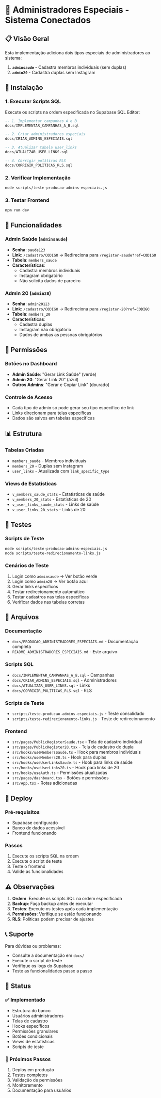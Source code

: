 # 🚀 Administradores Especiais - Sistema Conectados

## 📋 Visão Geral

Esta implementação adiciona dois tipos especiais de administradores ao sistema:

1. **`adminsaude`** - Cadastra membros individuais (sem duplas)
2. **`admin20`** - Cadastra duplas sem Instagram

## 🔧 Instalação

### 1. **Executar Scripts SQL**
Execute os scripts na ordem especificada no Supabase SQL Editor:

```sql
-- 1. Implementar campanhas A e B
docs/IMPLEMENTAR_CAMPANHAS_A_B.sql

-- 2. Criar administradores especiais
docs/CRIAR_ADMINS_ESPECIAIS.sql

-- 3. Atualizar tabela user_links
docs/ATUALIZAR_USER_LINKS.sql

-- 4. Corrigir políticas RLS
docs/CORRIGIR_POLITICAS_RLS.sql
```

### 2. **Verificar Implementação**
```bash
node scripts/teste-producao-admins-especiais.js
```

### 3. **Testar Frontend**
```bash
npm run dev
```

## 🎯 Funcionalidades

### **Admin Saúde (`adminsaude`)**
- **Senha**: `saude123`
- **Link**: `/cadastro/CODIGO` → Redireciona para `/register-saude?ref=CODIGO`
- **Tabela**: `members_saude`
- **Características**:
  - Cadastra membros individuais
  - Instagram obrigatório
  - Não solicita dados de parceiro

### **Admin 20 (`admin20`)**
- **Senha**: `admin20123`
- **Link**: `/cadastro/CODIGO` → Redireciona para `/register-20?ref=CODIGO`
- **Tabela**: `members_20`
- **Características**:
  - Cadastra duplas
  - Instagram não obrigatório
  - Dados de ambas as pessoas obrigatórios

## 🔐 Permissões

### **Botões no Dashboard**
- **Admin Saúde**: "Gerar Link Saúde" (verde)
- **Admin 20**: "Gerar Link 20" (azul)
- **Outros Admins**: "Gerar e Copiar Link" (dourado)

### **Controle de Acesso**
- Cada tipo de admin só pode gerar seu tipo específico de link
- Links direcionam para telas específicas
- Dados são salvos em tabelas específicas

## 📊 Estrutura

### **Tabelas Criadas**
- `members_saude` - Membros individuais
- `members_20` - Duplas sem Instagram
- `user_links` - Atualizada com `link_specific_type`

### **Views de Estatísticas**
- `v_members_saude_stats` - Estatísticas de saúde
- `v_members_20_stats` - Estatísticas de 20
- `v_user_links_saude_stats` - Links de saúde
- `v_user_links_20_stats` - Links de 20

## 🧪 Testes

### **Scripts de Teste**
```bash
node scripts/teste-producao-admins-especiais.js
node scripts/teste-redirecionamento-links.js
```

### **Cenários de Teste**
1. Login como `adminsaude` → Ver botão verde
2. Login como `admin20` → Ver botão azul
3. Gerar links específicos
4. Testar redirecionamento automático
5. Testar cadastros nas telas específicas
6. Verificar dados nas tabelas corretas

## 📁 Arquivos

### **Documentação**
- `docs/PRODUCAO_ADMINISTRADORES_ESPECIAIS.md` - Documentação completa
- `README_ADMINISTRADORES_ESPECIAIS.md` - Este arquivo

### **Scripts SQL**
- `docs/IMPLEMENTAR_CAMPANHAS_A_B.sql` - Campanhas
- `docs/CRIAR_ADMINS_ESPECIAIS.sql` - Administradores
- `docs/ATUALIZAR_USER_LINKS.sql` - Links
- `docs/CORRIGIR_POLITICAS_RLS.sql` - RLS

### **Scripts de Teste**
- `scripts/teste-producao-admins-especiais.js` - Teste consolidado
- `scripts/teste-redirecionamento-links.js` - Teste de redirecionamento

### **Frontend**
- `src/pages/PublicRegisterSaude.tsx` - Tela de cadastro individual
- `src/pages/PublicRegister20.tsx` - Tela de cadastro de dupla
- `src/hooks/useMembersSaude.ts` - Hook para membros individuais
- `src/hooks/useMembers20.ts` - Hook para duplas
- `src/hooks/useUserLinksSaude.ts` - Hook para links de saúde
- `src/hooks/useUserLinks20.ts` - Hook para links de 20
- `src/hooks/useAuth.ts` - Permissões atualizadas
- `src/pages/dashboard.tsx` - Botões e permissões
- `src/App.tsx` - Rotas adicionadas

## 🚀 Deploy

### **Pré-requisitos**
- Supabase configurado
- Banco de dados acessível
- Frontend funcionando

### **Passos**
1. Execute os scripts SQL na ordem
2. Execute o script de teste
3. Teste o frontend
4. Valide as funcionalidades

## ⚠️ Observações

1. **Ordem**: Execute os scripts SQL na ordem especificada
2. **Backup**: Faça backup antes de executar
3. **Testes**: Execute os testes após cada implementação
4. **Permissões**: Verifique se estão funcionando
5. **RLS**: Políticas podem precisar de ajustes

## 📞 Suporte

Para dúvidas ou problemas:
- Consulte a documentação em `docs/`
- Execute o script de teste
- Verifique os logs do Supabase
- Teste as funcionalidades passo a passo

## 🎉 Status

### ✅ **Implementado**
- Estrutura do banco
- Usuários administradores
- Telas de cadastro
- Hooks específicos
- Permissões granulares
- Botões condicionais
- Views de estatísticas
- Scripts de teste

### 🔄 **Próximos Passos**
1. Deploy em produção
2. Testes completos
3. Validação de permissões
4. Monitoramento
5. Documentação para usuários
